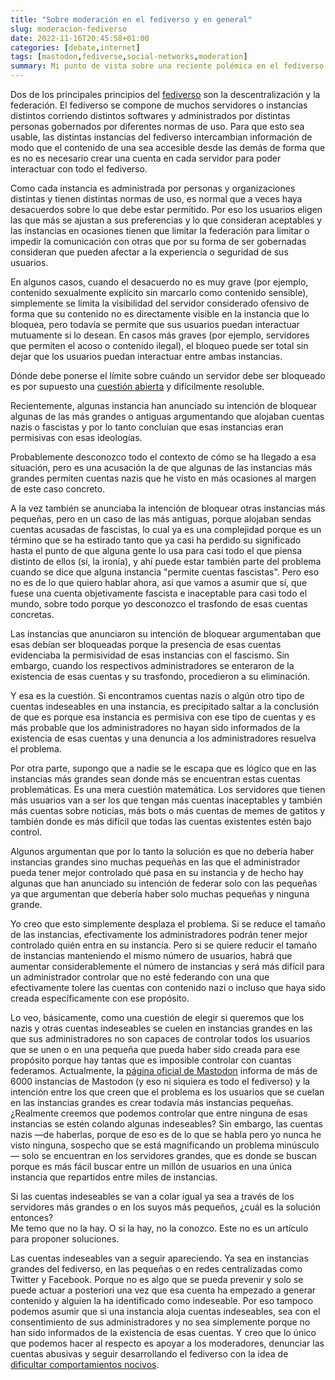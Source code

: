 ```yaml
---
title: "Sobre moderación en el fediverso y en general"
slug: moderacion-fediverso
date: 2022-11-16T20:45:58+01:00
categories: [debate,internet]
tags: [mastodon,fediverse,social-networks,moderation]
summary: Mi punto de vista sobre una reciente polémica en el fediverso sobre interrumpir la federación con instancias que inconscientemente alojan cuentas inaceptables.
---
```

Dos de los principales principios del [fediverso](https://es.wikipedia.org/wiki/Fediverso) son la descentralización y la federación. El fediverso se compone de muchos servidores o instancias distintos corriendo distintos softwares y administrados por distintas personas gobernados por diferentes normas de uso. Para que esto sea usable, las distintas instancias del fediverso intercambian información de modo que el contenido de una sea accesible desde las demás de forma que es no es necesario crear una cuenta en cada servidor para poder interactuar con todo el fediverso.

Como cada instancia es administrada por personas y organizaciones distintas y tienen distintas normas de uso, es normal que a veces haya desacuerdos sobre lo que debe estar permitido. Por eso los usuarios eligen las que más se ajustan a sus preferencias y lo que consideran aceptables y las instancias en ocasiones tienen que limitar la federación para limitar o impedir la comunicación con otras que por su forma de ser gobernadas consideran que pueden afectar a la experiencia o seguridad de sus usuarios.

En algunos casos, cuando el desacuerdo no es muy grave (por ejemplo, contenido sexualmente explícito sin marcarlo como contenido sensible), simplemente se limita la visibilidad del servidor considerado ofensivo de forma que su contenido no es directamente visible en la instancia que lo bloquea, pero todavía se permite que sus usuarios puedan interactuar mutuamente si lo desean. En casos más graves (por ejemplo, servidores que permiten el acoso o contenido ilegal), el bloqueo puede ser total sin dejar que los usuarios puedan interactuar entre ambas instancias.

Dónde debe ponerse el límite sobre cuándo un servidor debe ser bloqueado es por supuesto una [cuestión abierta](https://www.thebulwark.com/free-speech-ought-to-mean-more-than-mocking-trans-people/) y difícilmente resoluble.

Recientemente, algunas instancia han anunciado su intención de bloquear algunas de las más grandes o antiguas argumentando que alojaban cuentas nazis o fascistas y por lo tanto concluían que esas instancias eran permisivas con esas ideologías.

Probablemente desconozco todo el contexto de cómo se ha llegado a esa situación, pero es una acusación la de que algunas de las instancias más grandes permiten cuentas nazis que he visto en más ocasiones al margen de este caso concreto.

A la vez también se anunciaba la intención de bloquear otras instancias más pequeñas, pero en un caso de las más antiguas, porque alojaban sendas cuentas acusadas de fascistas, lo cual ya es una complejidad porque es un término que se ha estirado tanto que ya casi ha perdido su significado hasta el punto de que alguna gente lo usa para casi todo el que piensa distinto de ellos (sí, la ironía), y ahí puede estar también parte del problema cuando se dice que alguna instancia "permite cuentas fascistas". Pero eso no es de lo que quiero hablar ahora, así que vamos a asumir que sí, que fuese una cuenta objetivamente fascista e inaceptable para casi todo el mundo, sobre todo porque yo desconozco el trasfondo de esas cuentas concretas.

Las instancias que anunciaron su intención de bloquear argumentaban que esas debían ser bloqueadas porque la presencia de esas cuentas evidenciaba la permisividad de esas instancias con el fascismo. Sin embargo, cuando los respectivos administradores se enteraron de la existencia de esas cuentas y su trasfondo, procedieron a su eliminación.

Y esa es la cuestión. Si encontramos cuentas nazis o algún otro tipo de cuentas indeseables en una instancia, es precipitado saltar a la conclusión de que es porque esa instancia es permisiva con ese tipo de cuentas y es más probable que los administradores no hayan sido informados de la existencia de esas cuentas y una denuncia a los administradores resuelva el problema.

Por otra parte, supongo que a nadie se le escapa que es lógico que en las instancias más grandes sean donde más se encuentran estas cuentas problemáticas. Es una mera cuestión matemática. Los servidores que tienen más usuarios van a ser los que tengan más cuentas inaceptables y también más cuentas sobre noticias, más bots o más cuentas de memes de gatitos y también donde es más difícil que todas las cuentas existentes estén bajo control.

Algunos argumentan que por lo tanto la solución es que no debería haber instancias grandes sino muchas pequeñas en las que el administrador pueda tener mejor controlado qué pasa en su instancia y de hecho hay algunas que han anunciado su intención de federar solo con las pequeñas ya que argumentan que debería haber solo muchas pequeñas y ninguna grande.

Yo creo que esto simplemente desplaza el problema. Si se reduce el tamaño de las instancias, efectivamente los administradores podrán tener mejor controlado quién entra en su instancia. Pero si se quiere reducir el tamaño de instancias manteniendo el mismo número de usuarios, habrá que aumentar considerablemente el número de instancias y será más difícil para un administrador controlar que no esté federando con una que efectivamente tolere las cuentas con contenido nazi o incluso que haya sido creada específicamente con ese propósito.

Lo veo, básicamente, como una cuestión de elegir si queremos que los nazis y otras cuentas indeseables se cuelen en instancias grandes en las que sus administradores no son capaces de controlar todos los usuarios que se unen o en una pequeña que pueda haber sido creada para ese propósito porque hay tantas que es imposible controlar con cuantas federamos. Actualmente, la [página oficial de Mastodon](https://joinmastodon.org/servers) informa de más de 6000 instancias de Mastodon (y eso ni siquiera es todo el fediverso) y la intención entre los que creen que el problema es los usuarios que se cuelan en las instancias grandes es crear todavía más instancias pequeñas. ¿Realmente creemos que podemos controlar que entre ninguna de esas instancias se estén colando algunas indeseables? Sin embargo, las cuentas nazis —de haberlas, porque de eso es de lo que se habla pero yo nunca he visto ninguna, sospecho que se está magnificando un problema minúsculo— solo se encuentran en los servidores grandes, que es donde se buscan porque es más fácil buscar entre un millón de usuarios en una única instancia que repartidos entre miles de instancias.

Si las cuentas indeseables se van a colar igual ya sea a través de los servidores más grandes o en los suyos más pequeños, ¿cuál es la solución entonces?  
Me temo que no la hay. O si la hay, no la conozco. Este no es un artículo para proponer soluciones.

Las cuentas indeseables van a seguir apareciendo. Ya sea en instancias grandes del fediverso, en las pequeñas o en redes centralizadas como Twitter y Facebook. Porque no es algo que se pueda prevenir y solo se puede actuar a posteriori una vez que esa cuenta ha empezado a generar contenido y alguien la ha identificado como indeseable. Por eso tampoco podemos asumir que si una instancia aloja cuentas indeseables, sea con el consentimiento de sus administradores y no sea simplemente porque no han sido informados de la existencia de esas cuentas. Y creo que lo único que podemos hacer al respecto es apoyar a los moderadores, denunciar las cuentas abusivas y seguir desarrollando el fediverso con la idea de [dificultar comportamientos nocivos](https://scott.mn/2022/10/29/twitter_features_mastodon_is_better_without/).
